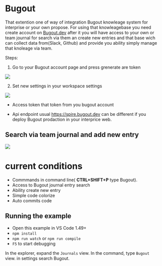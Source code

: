 # Bugout

That extention one of way of integration Bugout knowleage system for interprise or your own propose. For using that knowleagebase you need create account on [Bugout.dev](https://bugout.dev) after it you will have access to your own or team journal for search via them an create new entries and that base wich can collect data from(Slack, Github) and provide you ability simply manage that knoleage via team.

Steps:

1) Go to your Bugout account page and press grenerate are token

<img src=https://i.imgur.com/knRtRyN.png>

2) Set new settings in your workspace settings

<img src=https://i.imgur.com/D7WyRit.png>


- Access token that token from you bugout account

- Api endpoint usual https://spire.bugout.dev can be different if you deploy Bugout prodaction in your interprice web.

## Search via team journal and add new entry

<img src=https://i.imgur.com/cs63Gjm.gif>


# current conditions

- Commmands in command line( **CTRL+SHIFT+P** type Bugout).
- Access to Bugout journal entry search
- Ability create new entry
- Simple code colorize
- Auto commits code

## Running the example

- Open this example in VS Code 1.49+
- `npm install`
- `npm run watch` or `npm run compile`
- `F5` to start debugging

In the explorer, expand the `Journals` view.
In the command, type `Bugout` view.
in settings search Bugout.
